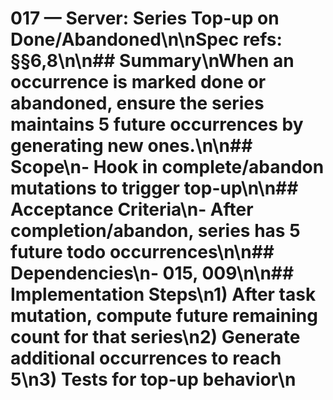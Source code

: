 # 017 — Server: Series Top-up on Done/Abandoned\n\nSpec refs: §§6,8\n\n## Summary\nWhen an occurrence is marked done or abandoned, ensure the series maintains 5 future occurrences by generating new ones.\n\n## Scope\n- Hook in complete/abandon mutations to trigger top-up\n\n## Acceptance Criteria\n- After completion/abandon, series has 5 future todo occurrences\n\n## Dependencies\n- 015, 009\n\n## Implementation Steps\n1) After task mutation, compute future remaining count for that series\n2) Generate additional occurrences to reach 5\n3) Tests for top-up behavior\n